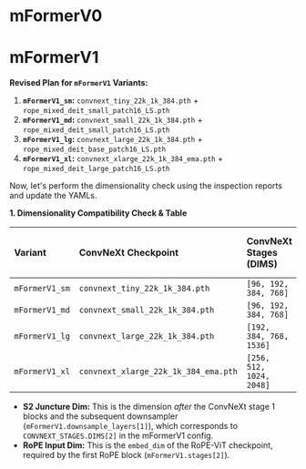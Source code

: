 # mFormerV0

# mFormerV1

**Revised Plan for `mFormerV1` Variants:**

1.  **`mFormerV1_sm`:** `convnext_tiny_22k_1k_384.pth` + `rope_mixed_deit_small_patch16_LS.pth`
2.  **`mFormerV1_md`:** `convnext_small_22k_1k_384.pth` + `rope_mixed_deit_small_patch16_LS.pth`
3.  **`mFormerV1_lg`:** `convnext_large_22k_1k_384.pth` + `rope_mixed_deit_base_patch16_LS.pth`
4.  **`mFormerV1_xl`:** `convnext_xlarge_22k_1k_384_ema.pth` + `rope_mixed_deit_large_patch16_LS.pth`

Now, let's perform the dimensionality check using the inspection reports and update the YAMLs.

**1. Dimensionality Compatibility Check & Table**

| Variant       | ConvNeXt Checkpoint                 | ConvNeXt Stages (DIMS)      | Output Dim @ S2 Juncture | RoPE-ViT Checkpoint                 | RoPE Input Dim | Compatible? |
| :------------ | :---------------------------------- | :-------------------------- | :----------------------- | :---------------------------------- | :------------- | :---------- |
| `mFormerV1_sm` | `convnext_tiny_22k_1k_384.pth`      | `[96, 192, 384, 768]`       | **384**                  | `rope_mixed_deit_small_patch16_LS`  | **384**        | ✅ **Yes**   |
| `mFormerV1_md` | `convnext_small_22k_1k_384.pth`     | `[96, 192, 384, 768]`       | **384**                  | `rope_mixed_deit_small_patch16_LS`  | **384**        | ✅ **Yes**   |
| `mFormerV1_lg` | `convnext_large_22k_1k_384.pth`     | `[192, 384, 768, 1536]`     | **768**                  | `rope_mixed_deit_base_patch16_LS`   | **768**        | ✅ **Yes**   |
| `mFormerV1_xl` | `convnext_xlarge_22k_1k_384_ema.pth`| `[256, 512, 1024, 2048]`    | **1024**                 | `rope_mixed_deit_large_patch16_LS`  | **1024**       | ✅ **Yes**   |

*   **S2 Juncture Dim:** This is the dimension *after* the ConvNeXt stage 1 blocks and the subsequent downsampler (`mFormerV1.downsample_layers[1]`), which corresponds to `CONVNEXT_STAGES.DIMS[2]` in the mFormerV1 config.
*   **RoPE Input Dim:** This is the `embed_dim` of the RoPE-ViT checkpoint, required by the first RoPE block (`mFormerV1.stages[2]`).
